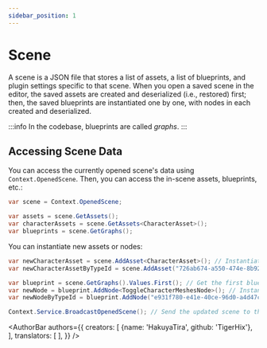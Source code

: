 ```yaml
---
sidebar_position: 1
---
```


# Scene

A scene is a JSON file that stores a list of assets, a list of blueprints, and plugin settings specific to that scene. When you open a saved scene in the editor, the saved assets are created and deserialized (i.e., restored) first; then, the saved blueprints are instantiated one by one, with nodes in each created and deserialized.

:::info
In the codebase, blueprints are called _graphs_.
:::

## Accessing Scene Data

You can access the currently opened scene's data using `Context.OpenedScene`. Then, you can access the in-scene assets, blueprints, etc.:

```csharp
var scene = Context.OpenedScene;

var assets = scene.GetAssets();
var characterAssets = scene.GetAssets<CharacterAsset>();
var blueprints = scene.GetGraphs();
```

You can instantiate new assets or nodes:

```csharp
var newCharacterAsset = scene.AddAsset<CharacterAsset>(); // Instantiate a new character asset
var newCharacterAssetByTypeId = scene.AddAsset("726ab674-a550-474e-8b92-66526a5ad55e"); // Instantiate a new character asset by type ID

var blueprint = scene.GetGraphs().Values.First(); // Get the first blueprint in the scene
var newNode = blueprint.AddNode<ToggleCharacterMeshesNode>(); // Instantiate a new node
var newNodeByTypeId = blueprint.AddNode("e931f780-e41e-40ce-96d0-a4d47ca64853"); // Instantiate a new node by type ID

Context.Service.BroadcastOpenedScene(); // Send the updated scene to the editor
```

<AuthorBar authors={{
creators: [
{name: 'HakuyaTira', github: 'TigerHix'},
],
translators: [
],
}} />
